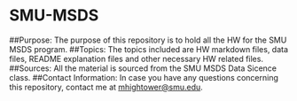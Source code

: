# SMU-MSDS
##Purpose: The purpose of this repository is to hold all the HW for the SMU MSDS program.
##Topics: The topics included are HW markdown files, data files, README explanation files 
and other necessary HW related files.
##Sources: All the material is sourced from the SMU MSDS Data Sicence class.
##Contact Information: In case you have any questions concerning this repository, contact me 
at mhightower@smu.edu.
